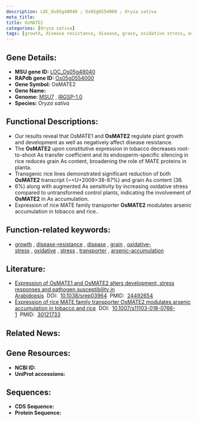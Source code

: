 ```yaml
---
description: LOC_Os05g48040 ; Os05g0554000 ; Oryza sativa
meta_title:
title: OsMATE2
categories: [Oryza sativa]
tags: [growth, disease resistance, disease, grain, oxidative stress, oxidative, stress, transporter, arsenic accumulation]
---
```


## Gene Details:
- **MSU gene ID:** [LOC_Os05g48040](http://rice.uga.edu/cgi-bin/ORF_infopage.cgi?orf=LOC_Os05g48040)  
- **RAPdb gene ID:** [Os05g0554000](https://rapdb.dna.affrc.go.jp/locus/?name=Os05g0554000)  
- **Gene Symbol:** OsMATE2
- **Gene Name:**
- **Genome:**  [MSU7](http://rice.uga.edu/)&nbsp;,&nbsp;[IRGSP-1.0](https://rapdb.dna.affrc.go.jp/download/irgsp1.html)
- **Species:** *Oryza sativa*

## Functional Descriptions:
   - Our results reveal that OsMATE1 and **OsMATE2** regulate plant growth and development as well as negatively affect disease resistance.
   - The **OsMATE2** upon constitutive expression in tobacco decreases root-to-shoot As transfer coefficient and its endosperm-specific silencing in rice reduces grain As content, broadening the role of MATE proteins in planta.
   - Transgenic rice lines demonstrated significant reduction of both **OsMATE2** transcript (~<U+2009>38-87%) and grain As content (36.
   - 6%) along with augmented As sensitivity by increasing oxidative stress compared to untransformed control plants, indicating the involvement of **OsMATE2** in As accumulation.
   - Expression of rice MATE family transporter **OsMATE2** modulates arsenic accumulation in tobacco and rice..

## Function-related keywords:
   - [growth](/tags/growth/)&nbsp;,&nbsp;[disease-resistance](/tags/disease-resistance/)&nbsp;,&nbsp;[disease](/tags/disease/)&nbsp;,&nbsp;[grain](/tags/grain/)&nbsp;,&nbsp;[oxidative-stress](/tags/oxidative-stress/)&nbsp;,&nbsp;[oxidative](/tags/oxidative/)&nbsp;,&nbsp;[stress](/tags/stress/)&nbsp;,&nbsp;[transporter](/tags/transporter/)&nbsp;,&nbsp;[arsenic-accumulation](/tags/arsenic-accumulation/)

## Literature:
   - [Expression of OsMATE1 and OsMATE2 alters development, stress responses and pathogen susceptibility in Arabidopsis](https://www.doi.org/10.1038/srep03964)&nbsp;&nbsp;DOI:&nbsp;&nbsp;[10.1038/srep03964](https://www.doi.org/10.1038/srep03964)&nbsp;&nbsp;PMID:&nbsp;&nbsp;[24492654](https://pubmed.ncbi.nlm.nih.gov/24492654/)
   - [Expression of rice MATE family transporter OsMATE2 modulates arsenic accumulation in tobacco and rice](https://www.doi.org/10.1007/s11103-018-0766-1)&nbsp;&nbsp;DOI:&nbsp;&nbsp;[10.1007/s11103-018-0766-1](https://www.doi.org/10.1007/s11103-018-0766-1)&nbsp;&nbsp;PMID:&nbsp;&nbsp;[30121733](https://pubmed.ncbi.nlm.nih.gov/30121733/)

## Related News:

## Gene Resources:
- **NCBI ID:**  []()
- **UniProt accessions:** [](https://www.uniprot.org/uniprotkb//entry)

## Sequences:
- **CDS Sequence:**
- **Protein Sequence:**
